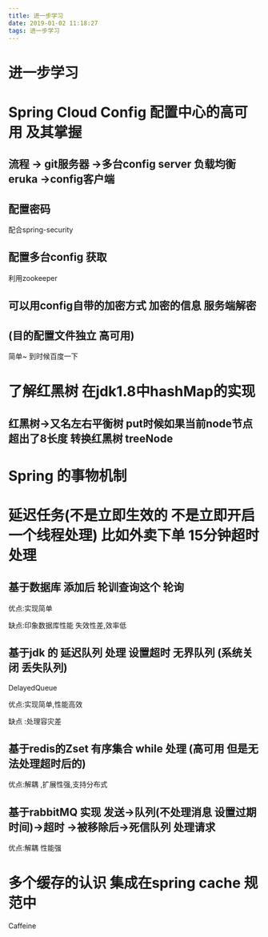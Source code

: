 ```yaml
---
title: 进一步学习
date: 2019-01-02 11:18:27
tags: 进一步学习
---
```


# 进一步学习

# Spring Cloud Config 配置中心的高可用 及其掌握

## 流程 -> git服务器 ->多台config server 负载均衡 eruka ->config客户端

## 配置密码 

配合spring-security

## 配置多台config 获取

<!--more-->

利用zookeeper

## 可以用config自带的加密方式 加密的信息 服务端解密

## (目的配置文件独立 高可用)

简单~ 到时候百度一下

# 了解红黑树 在jdk1.8中hashMap的实现

## 红黑树->又名左右平衡树  put时候如果当前node节点 超出了8长度 转换红黑树 treeNode

# Spring 的事物机制



# 延迟任务(不是立即生效的 不是立即开启一个线程处理) 比如外卖下单 15分钟超时处理

## 基于数据库 添加后 轮训查询这个 轮询

优点:实现简单 

缺点:印象数据库性能 失效性差,效率低

##  基于jdk 的 延迟队列 处理 设置超时  无界队列 (系统关闭 丢失队列)

DelayedQueue

优点:实现简单,性能高效

缺点 :处理容灾差

## 基于redis的Zset 有序集合  while 处理 (高可用 但是无法处理超时后的)

优点:解耦 ,扩展性强,支持分布式

##  基于rabbitMQ 实现  发送->队列(不处理消息 设置过期时间)->超时 ->被移除后->死信队列 处理请求   

优点:解耦 性能强



# 多个缓存的认识 集成在spring cache 规范中

Caffeine 